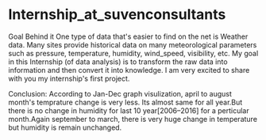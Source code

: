 # Internship_at_suvenconsultants
Goal Behind it
One type of data that's easier to find on the net is Weather data. Many sites provide historical data on many meteorological parameters such as pressure, temperature, humidity, wind_speed, visibility, etc.
My goal in this Internship (of data analysis) is to transform the raw data into information and then convert it into knowledge.
I am very excited to share with you my internship's first project.

Conclusion:
According to Jan-Dec graph visulization, april to august month's temprature change is very less. Its almost same for all year.But there is no change in humidity for last 10 year[2006–2016] for a perticular month.Again september to march, there is very huge change in temperature but humidity is remain unchanged.
